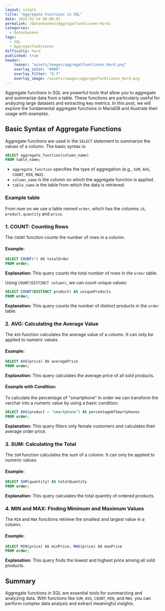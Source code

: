 ```yaml
---
layout: single
title: "Aggregate Functions in SQL"
date: 2025-02-24 00:00:03
permalink: /Datenbanken/Aggregatfunktionen-Hard/
categories:
  - Datenbanken
tags:
  - SQL
  - Aggregatfunktionen
difficulty: hard
published: true
header:
    teaser: "assets/images/aggregatfunktionen_Hard.png"
    overlay_color: "#000"
    overlay_filter: "0.7"
    overlay_image: /assets/images/aggregatfunktionen_Hard.png
---
```


Aggregate functions in SQL are powerful tools that allow you to aggregate and summarize data from a table. These functions are particularly useful for analyzing large datasets and extracting key metrics. In this post, we will explore the fundamental aggregate functions in MariaDB and illustrate their usage with examples.

## Basic Syntax of Aggregate Functions
Aggregate functions are used in the `SELECT` statement to summarize the values of a column. The basic syntax is:

```sql
SELECT aggregate_function(column_name)
FROM table_name;
```

- `aggregate_function` specifies the type of aggregation (e.g., `SUM`, `AVG`, `COUNT`, `MIN`, `MAX`).
- `column_name` is the column on which the aggregate function is applied.
- `table_name` is the table from which the data is retrieved.

### Example table
From now on we use a table named `order`, which has the columns `id`, `product`, `quantity` and `price`.

### 1. COUNT: Counting Rows
The `COUNT` function counts the number of rows in a column.

#### Example:
```sql
SELECT COUNT(*) AS totalOrder
FROM order;
```
**Explanation:** This query counts the total number of rows in the `order` table.

Using `COUNT(DISTINCT column)`, we can count unique values:

```sql
SELECT COUNT(DISTINCT product) AS uniqueProducts
FROM order;
```
**Explanation:** This query counts the number of distinct products in the `order` table.

### 2. AVG: Calculating the Average Value
The `AVG` function calculates the average value of a column. It can only be applied to numeric values.

#### Example:
```sql
SELECT AVG(price) AS averagePrice
FROM order;
```
**Explanation:** This query calculates the average price of all sold products.

#### Example with Condition:
To calculate the percentage of "smartphone" in order we can transform the varchar into a numeric value by using a basic condition:

```sql
SELECT AVG(product = "smartphone") AS percentageOfSmartphones
FROM order;
```
**Explanation:** This query filters only female customers and calculates their average order price.

### 3. SUM: Calculating the Total
The `SUM` function calculates the sum of a column. It can only be applied to numeric values.

#### Example:
```sql
SELECT SUM(quantity) AS totalQuantity
FROM order;
```
**Explanation:** This query calculates the total quantity of ordered products.

### 4. MIN and MAX: Finding Minimum and Maximum Values
The `MIN` and `MAX` functions retrieve the smallest and largest value in a column.

#### Example:
```sql
SELECT MIN(price) AS minPrice, MAX(price) AS maxPrice
FROM order;
```
**Explanation:** This query finds the lowest and highest price among all sold products.

## Summary
Aggregate functions in SQL are essential tools for summarizing and analyzing data. With functions like `SUM`, `AVG`, `COUNT`, `MIN`, and `MAX`, you can perform complex data analysis and extract meaningful insights.

